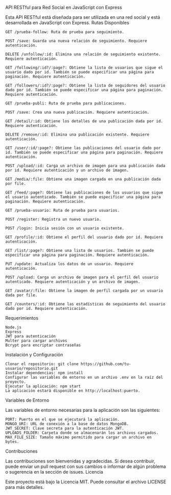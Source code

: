 API RESTful para Red Social en JavaScript con Express

Esta API RESTful está diseñada para ser utilizada en una red social y está desarrollada en JavaScript con Express.
Rutas Disponibles

    GET /prueba-follow: Ruta de prueba para seguimiento.

    POST /save: Guarda una nueva relación de seguimiento. Requiere autenticación.

    DELETE /unfollow/:id: Elimina una relación de seguimiento existente. Requiere autenticación.

    GET /following/:id?/:page?: Obtiene la lista de usuarios que sigue el usuario dado por id. También se puede especificar una página para paginación. Requiere autenticación.

    GET /followers/:id?/:page?: Obtiene la lista de seguidores del usuario dado por id. También se puede especificar una página para paginación. Requiere autenticación.

    GET /prueba-publi: Ruta de prueba para publicaciones.

    POST /save: Crea una nueva publicación. Requiere autenticación.

    GET /detail/:id: Obtiene los detalles de una publicación dada por id. Requiere autenticación.

    DELETE /remove/:id: Elimina una publicación existente. Requiere autenticación.

    GET /user/:id/:page?: Obtiene las publicaciones del usuario dado por id. También se puede especificar una página para paginación. Requiere autenticación.

    POST /upload/:id: Carga un archivo de imagen para una publicación dada por id. Requiere autenticación y un archivo de imagen.

    GET /media/:file: Obtiene una imagen cargada en una publicación dada por file.

    GET /feed/:page?: Obtiene las publicaciones de los usuarios que sigue el usuario autenticado. También se puede especificar una página para paginación. Requiere autenticación.

    GET /prueba-usuario: Ruta de prueba para usuarios.

    POST /register: Registra un nuevo usuario.

    POST /login: Inicia sesión con un usuario existente.

    GET /profile/:id: Obtiene el perfil del usuario dado por id. Requiere autenticación.

    GET /list/:page?: Obtiene una lista de usuarios. También se puede especificar una página para paginación. Requiere autenticación.

    PUT /update: Actualiza los datos de un usuario. Requiere autenticación.

    POST /upload: Carga un archivo de imagen para el perfil del usuario autenticado. Requiere autenticación y un archivo de imagen.

    GET /avatar/:file: Obtiene la imagen de perfil cargada por un usuario dada por file.

    GET /counters/:id: Obtiene las estadísticas de seguimiento del usuario dado por id. Requiere autenticación.

Requerimientos

    Node.js
    Express
    JWT para autenticación
    Multer para cargar archivos
    Bcrypt para encriptar contraseñas

Instalación y Configuración

    Clonar el repositorio: git clone https://github.com/tu-usuario/repositorio.git
    Instalar dependencias: npm install
    Configurar las variables de entorno en un archivo .env en la raíz del proyecto.
    Ejecutar la aplicación: npm start
    La aplicación estará disponible en http://localhost:puerto.

Variables de Entorno

Las variables de entorno necesarias para la aplicación son las siguientes:

    PORT: Puerto en el que se ejecutará la aplicación.
    MONGO_URI: URL de conexión a la base de datos MongoDB.
    JWT_SECRET: Clave secreta para la autenticación JWT.
    UPLOADS_FOLDER: Carpeta donde se almacenarán los archivos cargados.
    MAX_FILE_SIZE: Tamaño máximo permitido para cargar un archivo en bytes.

Contribuciones

Las contribuciones son bienvenidas y agradecidas. Si desea contribuir, puede enviar un pull request con sus cambios o informar de algún problema o sugerencia en la sección de issues.
Licencia

Este proyecto está bajo la Licencia MIT. Puede consultar el archivo LICENSE para más detalles.
